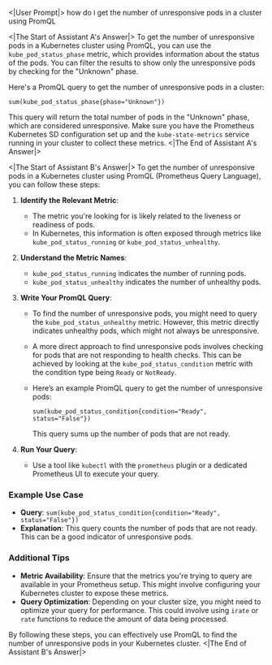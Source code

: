 <|User Prompt|>
how do i get the number of unresponsive pods in a cluster using PromQL

<|The Start of Assistant A's Answer|>
To get the number of unresponsive pods in a Kubernetes cluster using PromQL, you can use the `kube_pod_status_phase` metric, which provides information about the status of the pods. You can filter the results to show only the unresponsive pods by checking for the "Unknown" phase.

Here's a PromQL query to get the number of unresponsive pods in a cluster:

```
sum(kube_pod_status_phase{phase="Unknown"})
```

This query will return the total number of pods in the "Unknown" phase, which are considered unresponsive. Make sure you have the Prometheus Kubernetes SD configuration set up and the `kube-state-metrics` service running in your cluster to collect these metrics.
<|The End of Assistant A's Answer|>

<|The Start of Assistant B's Answer|>
To get the number of unresponsive pods in a Kubernetes cluster using PromQL (Prometheus Query Language), you can follow these steps:

1. **Identify the Relevant Metric**: 
   - The metric you're looking for is likely related to the liveness or readiness of pods. 
   - In Kubernetes, this information is often exposed through metrics like `kube_pod_status_running` or `kube_pod_status_unhealthy`.

2. **Understand the Metric Names**:
   - `kube_pod_status_running` indicates the number of running pods.
   - `kube_pod_status_unhealthy` indicates the number of unhealthy pods.

3. **Write Your PromQL Query**:
   - To find the number of unresponsive pods, you might need to query the `kube_pod_status_unhealthy` metric. However, this metric directly indicates unhealthy pods, which might not always be unresponsive.

   - A more direct approach to find unresponsive pods involves checking for pods that are not responding to health checks. This can be achieved by looking at the `kube_pod_status_condition` metric with the condition type being `Ready` or `NotReady`.

   - Here’s an example PromQL query to get the number of unresponsive pods:

     ```promql
     sum(kube_pod_status_condition{condition="Ready", status="False"})
     ```

     This query sums up the number of pods that are not ready.

4. **Run Your Query**:
   - Use a tool like `kubectl` with the `prometheus` plugin or a dedicated Prometheus UI to execute your query.

### Example Use Case

- **Query**: `sum(kube_pod_status_condition{condition="Ready", status="False"})`
- **Explanation**: This query counts the number of pods that are not ready. This can be a good indicator of unresponsive pods.

### Additional Tips

- **Metric Availability**: Ensure that the metrics you're trying to query are available in your Prometheus setup. This might involve configuring your Kubernetes cluster to expose these metrics.
- **Query Optimization**: Depending on your cluster size, you might need to optimize your query for performance. This could involve using `irate` or `rate` functions to reduce the amount of data being processed.

By following these steps, you can effectively use PromQL to find the number of unresponsive pods in your Kubernetes cluster.
<|The End of Assistant B's Answer|>